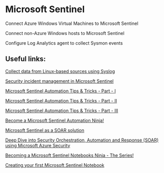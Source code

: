 Microsoft Sentinel
==
Connect Azure Windows Virtual Machines to Microsoft Sentinel

Connect non-Azure Windows hosts to Microsoft Sentinel

Configure Log Analytics agent to collect Sysmon events

Useful links:
--
[Collect data from Linux-based sources using Syslog](https://learn.microsoft.com/en-us/azure/sentinel/connect-syslog)

[Security incident management in Microsoft Sentinel](https://learn.microsoft.com/en-us/training/modules/incident-management-sentinel/)

[Microsoft Sentinel Automation Tips & Tricks - Part - I](https://techcommunity.microsoft.com/t5/microsoft-sentinel-blog/microsoft-sentinel-automation-tips-amp-tricks-part-1-automation/ba-p/3558454)

[Microsoft Sentinel Automation Tips & Tricks - Part - II](https://techcommunity.microsoft.com/t5/microsoft-sentinel-blog/microsoft-sentinel-automation-tips-amp-tricks-part-2-playbooks/ba-p/3566369)

[Microsoft Sentinel Automation Tips & Tricks - Part - III](https://techcommunity.microsoft.com/t5/microsoft-sentinel-blog/microsoft-sentinel-automation-tips-amp-tricks-part-3-send-email/ba-p/3571716)

[Become a Microsoft Sentinel Automation Ninja!](https://techcommunity.microsoft.com/t5/microsoft-sentinel-blog/become-a-microsoft-sentinel-automation-ninja/ba-p/3563377)

[Microsoft Sentinel as a SOAR solution](https://learn.microsoft.com/en-us/azure/sentinel/automation)

[Deep Dive into Security Orchestration, Automation and Response (SOAR) using Microsoft Azure Security](https://www.youtube.com/watch?v=r1ZAjvYw5YI&list=PLmAptfqzxVEUD7-w180kVApknWHJCXf0j)

[Becoming a Microsoft Sentinel Notebooks Ninja - The Series!](https://techcommunity.microsoft.com/t5/microsoft-sentinel-blog/becoming-a-microsoft-sentinel-notebooks-ninja-the-series/ba-p/2693491)

[Creating your first Microsoft Sentinel Notebook](https://techcommunity.microsoft.com/t5/microsoft-sentinel-blog/creating-your-first-microsoft-sentinel-notebook/ba-p/2977745)
